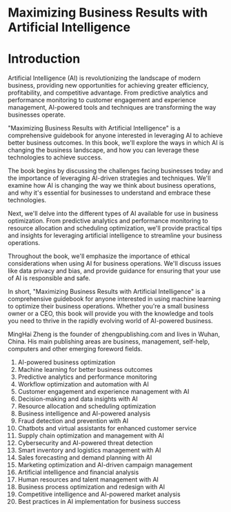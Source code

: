 # Maximizing Business Results with Artificial Intelligence

# Introduction

Artificial Intelligence (AI) is revolutionizing the landscape of modern business, providing new opportunities for achieving greater efficiency, profitability, and competitive advantage. From predictive analytics and performance monitoring to customer engagement and experience management, AI-powered tools and techniques are transforming the way businesses operate.

"Maximizing Business Results with Artificial Intelligence" is a comprehensive guidebook for anyone interested in leveraging AI to achieve better business outcomes. In this book, we'll explore the ways in which AI is changing the business landscape, and how you can leverage these technologies to achieve success.

The book begins by discussing the challenges facing businesses today and the importance of leveraging AI-driven strategies and techniques. We'll examine how AI is changing the way we think about business operations, and why it's essential for businesses to understand and embrace these technologies.

Next, we'll delve into the different types of AI available for use in business optimization. From predictive analytics and performance monitoring to resource allocation and scheduling optimization, we'll provide practical tips and insights for leveraging artificial intelligence to streamline your business operations.

Throughout the book, we'll emphasize the importance of ethical considerations when using AI for business operations. We'll discuss issues like data privacy and bias, and provide guidance for ensuring that your use of AI is responsible and safe.

In short, "Maximizing Business Results with Artificial Intelligence" is a comprehensive guidebook for anyone interested in using machine learning to optimize their business operations. Whether you're a small business owner or a CEO, this book will provide you with the knowledge and tools you need to thrive in the rapidly evolving world of AI-powered business.

MingHai Zheng is the founder of zhengpublishing.com and lives in Wuhan, China. His main publishing areas are business, management, self-help, computers and other emerging foreword fields.



1. AI-powered business optimization
2. Machine learning for better business outcomes
3. Predictive analytics and performance monitoring
4. Workflow optimization and automation with AI
5. Customer engagement and experience management with AI
6. Decision-making and data insights with AI
7. Resource allocation and scheduling optimization
8. Business intelligence and AI-powered analysis
9. Fraud detection and prevention with AI
10. Chatbots and virtual assistants for enhanced customer service
11. Supply chain optimization and management with AI
12. Cybersecurity and AI-powered threat detection
13. Smart inventory and logistics management with AI
14. Sales forecasting and demand planning with AI
15. Marketing optimization and AI-driven campaign management
16. Artificial intelligence and financial analysis
17. Human resources and talent management with AI
18. Business process optimization and redesign with AI
19. Competitive intelligence and AI-powered market analysis
20. Best practices in AI implementation for business success

